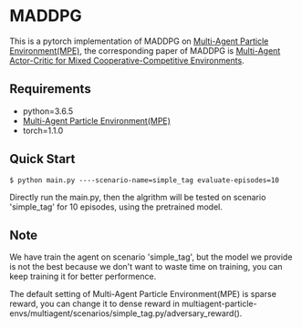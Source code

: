 # MADDPG

This is a pytorch implementation of MADDPG on [Multi-Agent Particle Environment(MPE)](https://github.com/openai/multiagent-particle-envs), the corresponding paper of MADDPG is [Multi-Agent Actor-Critic for Mixed Cooperative-Competitive Environments](https://arxiv.org/abs/1706.02275).

## Requirements

- python=3.6.5
- [Multi-Agent Particle Environment(MPE)](https://github.com/openai/multiagent-particle-envs)
- torch=1.1.0

## Quick Start

```shell
$ python main.py ----scenario-name=simple_tag evaluate-episodes=10
```

Directly run the main.py, then the algrithm will be tested on scenario 'simple_tag' for 10 episodes, using the pretrained model.

## Note

We have train the agent on scenario 'simple_tag', but the model we provide is not the best because we don't want to waste time on training, you can keep training it for better performence.

The default setting of Multi-Agent Particle Environment(MPE) is sparse reward, you can change it to dense reward in multiagent-particle-envs/multiagent/scenarios/simple_tag.py/adversary_reward().
